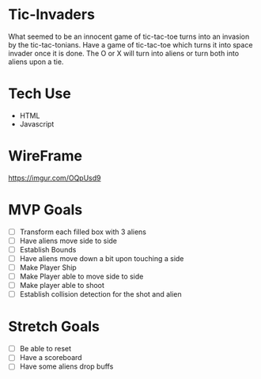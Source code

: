# Tic-Invaders
What seemed to be an innocent game of tic-tac-toe turns into an invasion by the tic-tac-tonians.
Have a game of tic-tac-toe which turns it into space invader once it is done. The O or X will turn into aliens or turn both
into aliens upon a tie.

# Tech Use
- HTML
- Javascript

# WireFrame
https://imgur.com/OQpUsd9

# MVP Goals
- [ ] Transform each filled box with 3 aliens
- [ ] Have aliens move side to side
- [ ] Establish Bounds
- [ ] Have aliens move down a bit upon touching a side
- [ ] Make Player Ship
- [ ] Make Player able to move side to side
- [ ] Make player able to shoot
- [ ] Establish collision detection for the shot and alien

# Stretch Goals
- [ ] Be able to reset
- [ ] Have a scoreboard
- [ ] Have some aliens drop buffs
